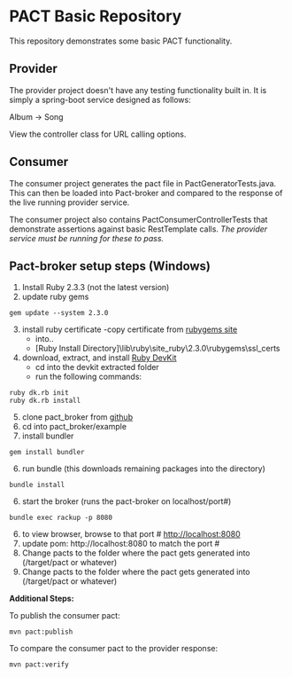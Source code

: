 # PACT Basic Repository

This repository demonstrates some basic PACT functionality.

## Provider
The provider project doesn't have any testing functionality built in.  It is simply a spring-boot service designed as follows:

Album -> Song

View the controller class for URL calling options.

## Consumer
The consumer project generates the pact file in PactGeneratorTests.java.  This can then be loaded into Pact-broker and compared to the response of the live running provider service.

The consumer project also contains PactConsumerControllerTests that demonstrate assertions against basic RestTemplate calls.  _The provider service must be running for these to pass._



## Pact-broker setup steps (Windows)

1. Install Ruby 2.3.3 (not the latest version)
2. update ruby gems 
```
gem update --system 2.3.0
```
3. install ruby certificate
	-copy certificate from [rubygems site](http://guides.rubygems.org/ssl-certificate-update/#manual-solution-to-ssl-issue)
	- into..
	- [Ruby Install Directory]\lib\ruby\site_ruby\2.3.0\rubygems\ssl_certs
4. download, extract, and install [Ruby DevKit](https://rubyinstaller.org/downloads/)
	- cd into the devkit extracted folder
	- run the following commands:
	 
```shell
ruby dk.rb init
ruby dk.rb install
```
5. clone pact_broker from [github](https://github.com/bethesque/pact_broker)
6. cd into pact_broker/example
6. install bundler 
```shell
gem install bundler
```
6. run bundle (this downloads remaining packages into the directory)
```shell
bundle install
```
6. start the broker (runs the pact-broker on localhost/port#)
```shell
bundle exec rackup -p 8080
```
6. to view browser, browse to that port #
	<http://localhost:8080>
6. update pom: <pactBrokerUrl>http://localhost:8080</pactBrokerUrl> to match the port #
6. Change <pactDirectory>pacts</pactDirectory> to the folder where the pact gets generated into (/target/pact or whatever)
6. Change <pactDirectory>pacts</pactDirectory> to the folder where the pact gets generated into (/target/pact or whatever)

**Additional Steps:**

To publish the consumer pact: 
```
mvn pact:publish
```

To compare the consumer pact to the provider response: 
```
mvn pact:verify
```

